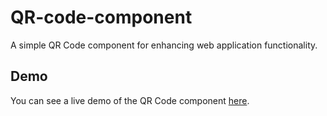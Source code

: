 # QR-code-component

A simple QR Code component for enhancing web application functionality.
## Demo

You can see a live demo of the QR Code component [here](https://your-demo-url.com).
